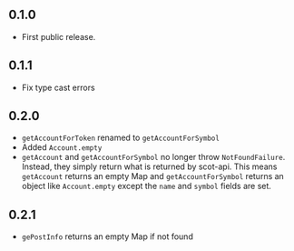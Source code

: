 ## 0.1.0

- First public release.

## 0.1.1

- Fix type cast errors

## 0.2.0

- `getAccountForToken` renamed to `getAccountForSymbol`
- Added `Account.empty`
- `getAccount` and `getAccountForSymbol` no longer throw `NotFoundFailure`.
  Instead, they simply return what is returned by scot-api.
  This means `getAccount` returns an empty Map and `getAccountForSymbol`
  returns an object like `Account.empty` except the `name` and `symbol` fields
  are set.

## 0.2.1

- `gePostInfo` returns an empty Map if not found
